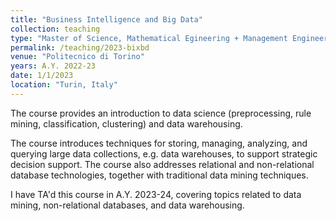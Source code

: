 ```yaml
---
title: "Business Intelligence and Big Data"
collection: teaching
type: "Master of Science, Mathematical Egineering + Management Engineering"
permalink: /teaching/2023-bixbd
venue: "Politecnico di Torino"
years: A.Y. 2022-23
date: 1/1/2023
location: "Turin, Italy"
---
```

The course provides an introduction to data science (preprocessing, rule mining, classification, clustering) and data warehousing. 

The course introduces techniques for storing, managing, analyzing, and querying large data collections, e.g. data warehouses, to support strategic decision support. The course also addresses relational and non-relational database technologies, together with traditional data mining techniques. 

I have TA'd this course in A.Y. 2023-24, covering topics related to data mining, non-relational databases, and data warehousing.